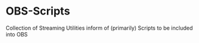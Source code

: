 # OBS-Scripts
Collection of Streaming Utilities inform of (primarily) Scripts to be included into OBS
